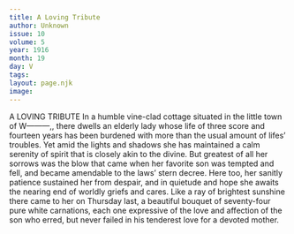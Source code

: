 ```yaml
---
title: A Loving Tribute
author: Unknown
issue: 10
volume: 5
year: 1916
month: 19
day: V
tags:
layout: page.njk
image:
---
```

A LOVING TRIBUTE       In a humble vine-clad cottage situated in the little town of W———,, there dwells an elderly lady whose life of three score and fourteen years has been burdened with more than the usual amount of lifes’ troubles. Yet amid the lights and shadows she has maintained a calm serenity of spirit that is closely akin to the divine. But greatest of all her sorrows was the blow that came when her favorite son was tempted and fell, and became amendable to the laws’ stern decree. Here too, her sanitly patience sustained her from despair, and in quietude and hope she awaits the nearing end of worldly griefs and cares.       Like a ray of brightest sunshine there came to her on Thursday last, a beautiful bouquet of seventy-four pure white carnations, each one expressive of the love and affection of the son who erred, but never failed in his tenderest love for a devoted mother.    




